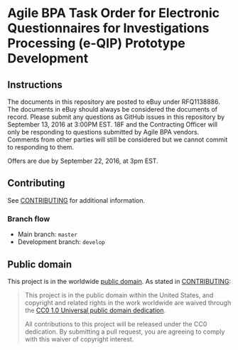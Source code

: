 # Agile BPA Task Order for Electronic Questionnaires for Investigations Processing (e-QIP) Prototype Development

## Instructions

The documents in this repository are posted to eBuy under RFQ1138886. The documents in eBuy should always be considered the documents of record. Please submit any questions as GitHub issues in this repository by September 13, 2016 at 3:00PM EST. 18F and the Contracting Officer will only be responding to questions submitted by Agile BPA vendors. Comments from other parties will still be considered but we cannot commit to responding to them.

Offers are due by September 22, 2016, at 3pm EST.

## Contributing

See [CONTRIBUTING](CONTRIBUTING.md) for additional information.

### Branch flow

- Main branch: `master`
- Development branch: `develop`

## Public domain

This project is in the worldwide [public domain](LICENSE.md). As stated in [CONTRIBUTING](CONTRIBUTING.md):

> This project is in the public domain within the United States, and copyright and related rights in the work worldwide are waived through the [CC0 1.0 Universal public domain dedication](https://creativecommons.org/publicdomain/zero/1.0/).
>
> All contributions to this project will be released under the CC0 dedication. By submitting a pull request, you are agreeing to comply with this waiver of copyright interest.
